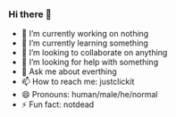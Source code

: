 ### Hi there 👋

- 🔭 I’m currently working on nothing
- 🌱 I’m currently learning something
- 👯 I’m looking to collaborate on anything
- 🤔 I’m looking for help with something
- 💬 Ask me about everthing
- 📫 How to reach me: justclickit
- 😄 Pronouns: human/male/he/normal
- ⚡ Fun fact: notdead
<!--
**ronaldtrgn25/ronaldtrgn25** is a ✨ _special_ ✨ repository because its `README.md` (this file) appears on your GitHub profile.

Here are some ideas to get you started:
-->
